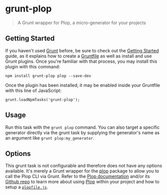 # grunt-plop

> A Grunt wrapper for Plop, a micro-generator for your projects


## Getting Started

If you haven't used [Grunt](https://gruntjs.com) before, be sure to check out the [Getting Started](https://gruntjs.com/getting-started) guide, as it explains how to create a [Gruntfile](https://gruntjs.com/sample-gruntfile) as well as install and use Grunt plugins. Once you're familiar with that process, you may install this plugin with this command:

```
npm install grunt-plop plop --save-dev
```

Once the plugin has been installed, it may be enabled inside your Gruntfile with this line of JavaScript:

```
grunt.loadNpmTasks('grunt-plop');
```

## Usage

Run this task with the `grunt plop` command. You can also target a specific generator directly via the grunt task by supplying the generator's name as an argument like `grunt plop:my_generator`. 


## Options

This grunt task is not configurable and therefore does not have any options available. It's merely a Grunt wrapper for the [plop](https://www.npmjs.com/package/plop) package to allow you to call the Plop CLI via Grunt. Refer to the [Plop documentation](https://plopjs.com/documentation/) and/or its [Github repo](https://github.com/amwmedia/plop) to learn more about using [Plop](https://plopjs.com/) within your project and how to setup a [`plopfile.js`](https://plopjs.com/documentation/#your-first-plopfile).